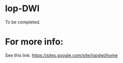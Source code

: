 # lop-DWI
To be completed. 

# For more info:
See this link: https://sites.google.com/site/lopdwi/home
